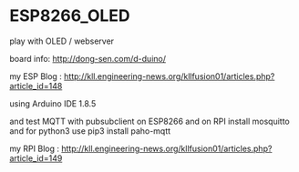 # ESP8266_OLED
play with OLED / webserver

board info: http://dong-sen.com/d-duino/

my ESP Blog : http://kll.engineering-news.org/kllfusion01/articles.php?article_id=148

using Arduino IDE 1.8.5

and test MQTT with
pubsubclient on ESP8266
and on RPI install
mosquitto
and for python3 use
pip3 install paho-mqtt

my RPI Blog : http://kll.engineering-news.org/kllfusion01/articles.php?article_id=149
